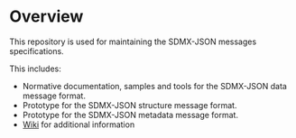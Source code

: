 # Overview

This repository is used for maintaining the SDMX-JSON messages specifications.

This includes:

- Normative documentation, samples and tools for the SDMX-JSON data message format.
- Prototype for the SDMX-JSON structure message format.
- Prototype for the SDMX-JSON metadata message format.
- [Wiki](https://github.com/sdmx-twg/sdmx-json/wiki) for additional information
